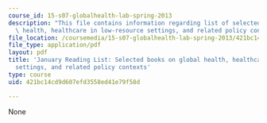 ```yaml
---
course_id: 15-s07-globalhealth-lab-spring-2013
description: "This file contains information regarding list of selected books on global\
  \ health, healthcare in low-resource settings, and related policy contexts.\r\n"
file_location: /coursemedia/15-s07-globalhealth-lab-spring-2013/421bc14cd9d607efd3558ed41e79f58d_MIT15_S07S13_janreadlist.pdf
file_type: application/pdf
layout: pdf
title: 'January Reading List: Selected books on global health, healthcare in low-resource
  settings, and related policy contexts'
type: course
uid: 421bc14cd9d607efd3558ed41e79f58d

---
```

None